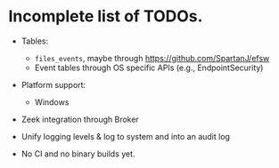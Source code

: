 # Incomplete list of TODOs.

- Tables:
    - `files_events`, maybe through https://github.com/SpartanJ/efsw
    - Event tables through OS specific APIs (e.g., EndpointSecurity)

- Platform support:
    - Windows

- Zeek integration through Broker

- Unify logging levels & log to system and into an audit log

- No CI and no binary builds yet.
